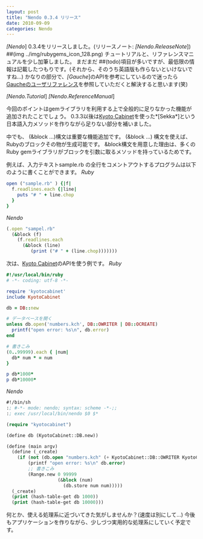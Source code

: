 ```yaml
---
layout: post
title: "Nendo 0.3.4 リリース"
date: 2010-09-09
categories: Nendo
---
```

*[Nendo*] 0.3.4をリリースしました。(リリースノート: *[Nendo.ReleaseNote*])
##(img ../img/rubygems_icon_128.png)
チュートリアルと、リファレンスマニュアルを少し加筆しました。
まだまだ ##(todo)項目が多いですが、最低限の情報は記載したつもりです。(それから、そのうち英語版も作らないといけないですね…)
かなりの部分で、*[Gauche*]のAPIを参考にしているので迷ったら[Gaucheのユーザリファレンス](http://practical-scheme.net/gauche/man/gauche-refj.html)を参照していただくと解決すると思います(笑)

*[Nendo.Tutorial*] 
*[Nendo.ReferenceManual*] 

今回のポイントはgemライブラリを利用する上で全般的に足りなかった機能が追加されたことでしょう。
0.3.3以後は[Kyoto Cabinet](http://fallabs.com/kyotocabinet/)を使った*[Sekka*]という日本語入力メソッドを作りながら足りない部分を補いました。

中でも、 (&block ...)構文は重要な機能追加です。
(&block ...) 構文を使えば、Rubyのブロックその物が生成可能です。
&block構文を用意した理由は、多くのRuby gemライブラリがブロックを引数に取るメソッドを持っているためです。

例えば、入力テキストsample.rb の全行をコメントアウトするプログラムは以下のように書くことができます。
 *Ruby*
```ruby
open ("sample.rb" ) {|f|
  f.readlines.each {|line|
    puts "# " + line.chop
  }
}
```

 *Nendo*
```ruby
(.open "sampel.rb"
  (&block (f)
    (f.readlines.each
      (&block (line)
         (print ("# " + (line.chop)))))))
```

次は、[Kyoto Cabinet](http://fallabs.com/kyotocabinet/)のAPIを使う例です。
 *Ruby*
```ruby
#!/usr/local/bin/ruby
# -*- coding: utf-8 -*-

require 'kyotocabinet'
include KyotoCabinet

db = DB::new

# データベースを開く
unless db.open('numbers.kch', DB::OWRITER | DB::OCREATE)
  printf("open error: %s\n", db.error)
end

# 書きこみ
(0..99999).each { |num|
  db* num * = num
}

p db*1000*
p db*10000*
```

 *Nendo*
```lisp
#!/bin/sh
:; #-*- mode: nendo; syntax: scheme -*-;;
:; exec /usr/local/bin/nendo $0 $*

(require "kyotocabinet")

(define db (KyotoCabinet::DB.new))

(define (main argv)
  (define (_create)
    (if (not (db.open "numbers.kch" (+ KyotoCabinet::DB::OWRITER KyotoCabinet::DB::OCREATE)))
        (printf "open error: %s\n" db.error)
        ;; 書きこみ
        (Range.new 0 99999
                   (&block (num)
                     (db.store num num)))))
  (_create)
  (print (hash-table-get db 1000))
  (print (hash-table-get db 10000)))
```

何とか、使える処理系に近づいてきた気がしませんか？(速度は別にして…)
今後もアプリケーションを作りながら、少しづつ実用的な処理系にしていく予定です。
